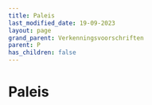 ```yaml
---
title: Paleis
last_modified_date: 19-09-2023
layout: page
grand_parent: Verkenningsvoorschriften
parent: P
has_children: false
---
```


Paleis
======

